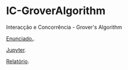 # IC-GroverAlgorithm
Interacção e Concorrência - Grover's Algorithm

[Enunciado.](https://github.com/hf97/IC-GroverAlgorithm/blob/main/project_LCC_2021.pdf).

[Jupyter](https://github.com/hf97/IC-GroverAlgorithm/blob/main/GroverAlgorithm_a78555_a77252_grupo7.ipynb).

[Relatório](https://github.com/hf97/IC-GroverAlgorithm/blob/main/GroverAlgorithm_a78555_a77252_grupo7.pdf).
